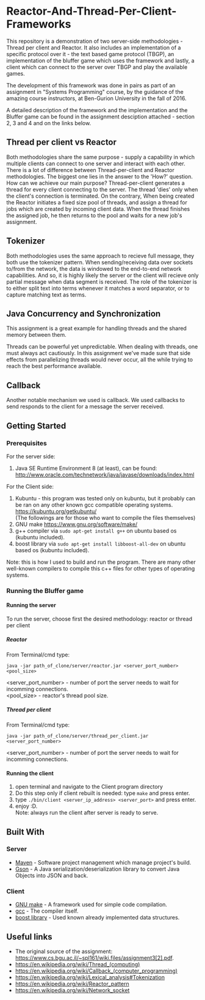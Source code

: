 # Reactor-And-Thread-Per-Client-Frameworks

This repository is a demonstration of two server-side methodologies - Thread per client and Reactor.
It also includes an implementation of a specific protocol over it - the text based game protocol (TBGP), an implementation of the bluffer game which uses the framework and lastly, a client which can connect to the server over TBGP and play the available games.

The development of this framework was done in pairs as part of an assignment in "Systems Programming" course, by the guidance of the amazing course instructors, at Ben-Gurion University in the fall of 2016.

A detailed description of the framework and the implementation and the Bluffer game can be found in the assignment desciption attached - section 2, 3 and 4 and on the links below.

## Thread per client vs Reactor

Both methodologies share the same purpose - supply a capability in which multiple clients can connect to one server and interact with each other.
There is a lot of difference between Thread-per-client and Reactor methodologies.
The biggest one lies in the answer to the 'How?' question. How can we achieve our main purpose?
Thread-per-client generates a thread for every client connecting to the server. The thread 'dies' only when the client's connection is terminated.
On the contrary, When being created the Reactor initiates a fixed size pool of threads, and assign a thread for jobs which are created by incoming client data. When the thread finishes the assigned job, he then returns to the pool and waits for a new job's assignment.

## Tokenizer

Both methodologies uses the same approach to recieve full message, they both use the tokenizer pattern.
When sending/receiving data over sockets to/from the network, the data is windowed to the end-to-end network capabilities. And so, it is highly likely the server or the client will recieve only partial message when data segment is received.
The role of the tokenizer is to either split text into terms whenever it matches a word separator, or to capture matching text as terms.

## Java Concurrency and Synchronization
This assignment is a great example for handling threads and the shared memory between them.

Threads can be powerful yet unpredictable. When dealing with threads, one must always act cautiously.
In this assignment we've made sure that side effects from parallelizing threads would never occur, all the while trying to reach the best performance available.

## Callback
Another notable mechanism we used is callback. We used callbacks to send responds to the client for a message the server received.

## Getting Started
### Prerequisites

For the server side:
1. Java SE Runtime Environment 8 (at least), can be found: 
	http://www.oracle.com/technetwork/java/javase/downloads/index.html
	
For the Client side:
1. Kubuntu - this program was tested only on kubuntu, but it probably can be ran on any other known gcc compatible operating systems.
	https://kubuntu.org/getkubuntu/</br>
(The followings are for those who want to compile the files themselves)
2. GNU make
	https://www.gnu.org/software/make/
3. g++ compiler
	via ```sudo apt-get install g++``` on ubuntu based os (kubuntu included).
4. boost library
	via ```sudo apt-get install libboost-all-dev``` on ubuntu based os (kubuntu included).
	
Note: this is how I used to build and run the program. There are many other well-known compilers to compile this c++ files for other types of operating systems.

### Running the Bluffer game	
#### Running the server

To run the server, choose first the desired methodology: reactor or thread per client

##### Reactor

From Terminal/cmd type:
```
java -jar path_of_clone/server/reactor.jar <server_port_number> <pool_size>
```
<server_port_number> - number of port the server needs to wait for incomming connections.</br>
<pool_size> - reactor's thread pool size.

##### Thread per client
From Terminal/cmd type:
```
java -jar path_of_clone/server/thread_per_client.jar <server_port_number>
```
<server_port_number> - number of port the server needs to wait for incomming connections.

#### Running the client

1. open terminal and navigate to the Client program directory
2. Do this step only if client rebuilt is needed: type `make` and press enter.
3. type `./bin/client <server_ip_address> <server_port>` and press enter.
4. enjoy :D.</br>
Note: always run the client after server is ready to serve.

## Built With

### Server
* [Maven](https://maven.apache.org/) - Software project management which manage project's build.
* [Gson](https://github.com/google/gson) - A Java serialization/deserialization library to convert Java Objects into JSON and back.

### Client
* [GNU make](https://www.gnu.org/software/make/) - A framework used for simple code compilation.
* [gcc](https://gcc.gnu.org/) - The compiler itself.
* [boost library](http://www.boost.org/) - Used known already implemented data structures.

## Useful links

* The original source of the assignment: https://www.cs.bgu.ac.il/~spl161/wiki.files/assignment3[2].pdf.
* https://en.wikipedia.org/wiki/Thread_(computing)
* https://en.wikipedia.org/wiki/Callback_(computer_programming)
* https://en.wikipedia.org/wiki/Lexical_analysis#Tokenization
* https://en.wikipedia.org/wiki/Reactor_pattern
* https://en.wikipedia.org/wiki/Network_socket
